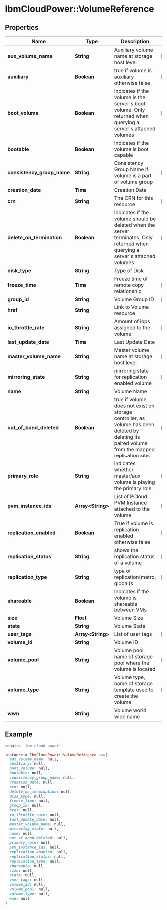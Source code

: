 # IbmCloudPower::VolumeReference

## Properties

| Name | Type | Description | Notes |
| ---- | ---- | ----------- | ----- |
| **aux_volume_name** | **String** | Auxiliary volume name at storage host level | [optional] |
| **auxiliary** | **Boolean** | true if volume is auxiliary otherwise false | [optional] |
| **boot_volume** | **Boolean** | Indicates if the volume is the server&#39;s boot volume.  Only returned when querying a server&#39;s attached volumes | [optional] |
| **bootable** | **Boolean** | Indicates if the volume is boot capable |  |
| **consistency_group_name** | **String** | Consistency Group Name if volume is a part of volume group | [optional] |
| **creation_date** | **Time** | Creation Date |  |
| **crn** | **String** | The CRN for this resource | [optional] |
| **delete_on_termination** | **Boolean** | Indicates if the volume should be deleted when the server terminates. Only returned when querying a server&#39;s attached volumes | [optional] |
| **disk_type** | **String** | Type of Disk |  |
| **freeze_time** | **Time** | Freeze time of remote copy relationship | [optional] |
| **group_id** | **String** | Volume Group ID | [optional] |
| **href** | **String** | Link to Volume resource |  |
| **io_throttle_rate** | **String** | Amount of iops assigned to the volume | [optional] |
| **last_update_date** | **Time** | Last Update Date |  |
| **master_volume_name** | **String** | Master volume name at storage host level | [optional] |
| **mirroring_state** | **String** | mirroring state for replication enabled volume | [optional] |
| **name** | **String** | Volume Name |  |
| **out_of_band_deleted** | **Boolean** | true if volume does not exist on storage controller, as volume has been deleted by deleting its paired volume from the mapped replication site. | [optional] |
| **primary_role** | **String** | indicates whether master/aux volume is playing the primary role | [optional] |
| **pvm_instance_ids** | **Array&lt;String&gt;** | List of PCloud PVM Instance attached to the volume | [optional] |
| **replication_enabled** | **Boolean** | True if volume is replication enabled otherwise false | [optional] |
| **replication_status** | **String** | shows the replication status of a volume | [optional] |
| **replication_type** | **String** | type of replication(metro, global)s | [optional] |
| **shareable** | **Boolean** | Indicates if the volume is shareable between VMs |  |
| **size** | **Float** | Volume Size |  |
| **state** | **String** | Volume State |  |
| **user_tags** | **Array&lt;String&gt;** | List of user tags | [optional] |
| **volume_id** | **String** | Volume ID |  |
| **volume_pool** | **String** | Volume pool, name of storage pool where the volume is located | [optional] |
| **volume_type** | **String** | Volume type, name of storage template used to create the volume | [optional] |
| **wwn** | **String** | Volume world wide name |  |

## Example

```ruby
require 'ibm_cloud_power'

instance = IbmCloudPower::VolumeReference.new(
  aux_volume_name: null,
  auxiliary: null,
  boot_volume: null,
  bootable: null,
  consistency_group_name: null,
  creation_date: null,
  crn: null,
  delete_on_termination: null,
  disk_type: null,
  freeze_time: null,
  group_id: null,
  href: null,
  io_throttle_rate: null,
  last_update_date: null,
  master_volume_name: null,
  mirroring_state: null,
  name: null,
  out_of_band_deleted: null,
  primary_role: null,
  pvm_instance_ids: null,
  replication_enabled: null,
  replication_status: null,
  replication_type: null,
  shareable: null,
  size: null,
  state: null,
  user_tags: null,
  volume_id: null,
  volume_pool: null,
  volume_type: null,
  wwn: null
)
```

